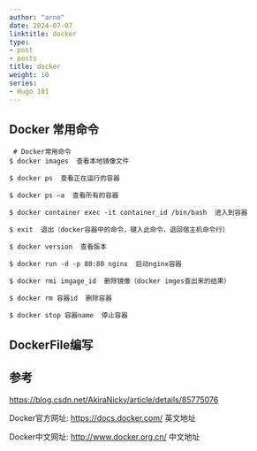 ```yaml
---
author: "arno"
date: 2024-07-07
linktitle: docker
type:
- post
- posts
title: docker
weight: 10
series:
- Hugo 101
---
```


## Docker 常用命令
```
 # Docker常用命令
$ docker images  查看本地镜像文件

$ docker ps  查看正在运行的容器

$ docker ps –a  查看所有的容器

$ docker container exec -it container_id /bin/bash  进入到容器

$ exit  退出（docker容器中的命令，键入此命令，退回宿主机命令行）

$ docker version  查看版本

$ docker run -d -p 80:80 nginx  启动nginx容器

$ docker rmi imgage_id  删除镜像（docker imges查出来的结果）

$ docker rm 容器id  删除容器

$ docker stop 容器name  停止容器
```

## DockerFile编写



## 参考

https://blog.csdn.net/AkiraNicky/article/details/85775076

Docker官方网址: https://docs.docker.com/  英文地址

Docker中文网址: http://www.docker.org.cn/ 中文地址